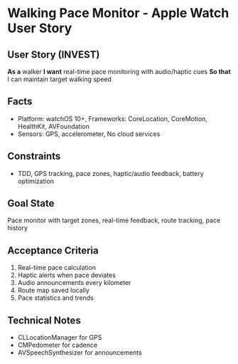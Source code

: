 # Walking Pace Monitor - Apple Watch User Story

## User Story (INVEST)

**As a** walker
**I want** real-time pace monitoring with audio/haptic cues
**So that** I can maintain target walking speed

## Facts
- Platform: watchOS 10+, Frameworks: CoreLocation, CoreMotion, HealthKit, AVFoundation
- Sensors: GPS, accelerometer, No cloud services

## Constraints
- TDD, GPS tracking, pace zones, haptic/audio feedback, battery optimization

## Goal State
Pace monitor with target zones, real-time feedback, route tracking, pace history

## Acceptance Criteria
1. Real-time pace calculation
2. Haptic alerts when pace deviates
3. Audio announcements every kilometer
4. Route map saved locally
5. Pace statistics and trends

## Technical Notes
- CLLocationManager for GPS
- CMPedometer for cadence
- AVSpeechSynthesizer for announcements
